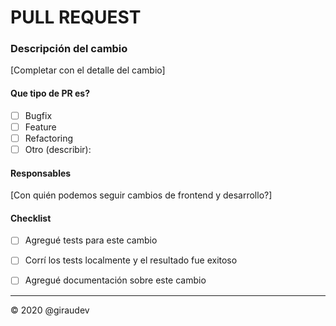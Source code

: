 # PULL REQUEST

### Descripción del cambio
[Completar con el detalle del cambio]

#### Que tipo de PR es?
- [ ] Bugfix
- [ ] Feature
- [ ] Refactoring
- [ ] Otro (describir):

#### Responsables
[Con quién podemos seguir cambios de frontend y desarrollo?]

#### Checklist
- [ ] Agregué tests para este cambio
- [ ] Corrí los tests localmente y el resultado fue exitoso
- [ ] Agregué documentación sobre este cambio


------------------------------------------------------------------------------
© 2020 @giraudev
